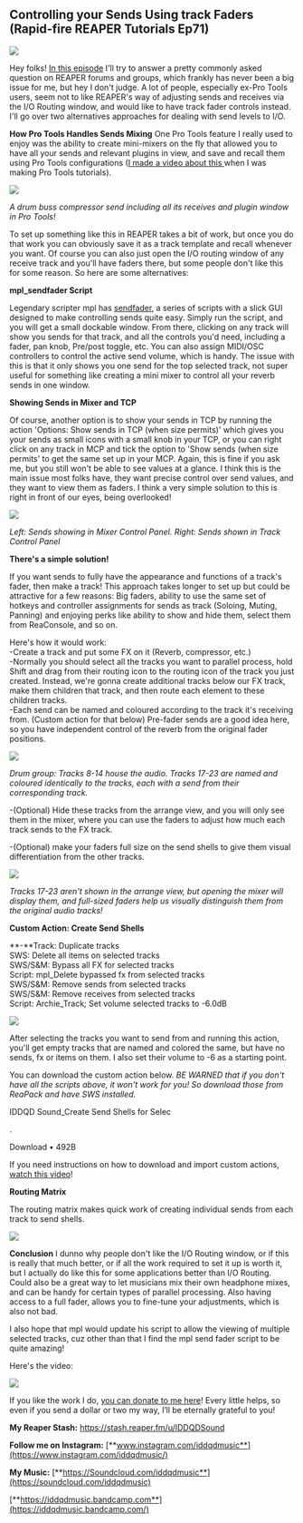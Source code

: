 ## Controlling your Sends Using track Faders (Rapid-fire REAPER Tutorials Ep71)

![](/blog/rfrt/71/28.jpg)

Hey folks! [In this episode](https://youtu.be/g4-fceuW_Zo) I'll try to answer a pretty commonly asked question on REAPER forums and groups, which frankly has never been a big issue for me, but hey I don't judge. A lot of people, especially ex-Pro Tools users, seem not to like REAPER's way of adjusting sends and receives via the I/O Routing window, and would like to have track fader controls instead. I'll go over two alternatives approaches for dealing with send levels to I/O.

**How Pro Tools Handles Sends Mixing**
One Pro Tools feature I really used to enjoy was the ability to create mini-mixers on the fly that allowed you to have all your sends and relevant plugins in view, and save and recall them using Pro Tools configurations ([I made a video about this ](https://www.youtube.com/watch?v=UmAtNS8jC5c)when I was making Pro Tools tutorials).

![](/blog/rfrt/71/29.png)

_A drum buss compressor send including all its receives and plugin window in Pro Tools!_

To set up something like this in REAPER takes a bit of work, but once you do that work you can obviously save it as a track template and recall whenever you want. Of course you can also just open the I/O routing window of any receive track and you'll have faders there, but some people don't like this for some reason. So here are some alternatives:

**mpl_sendfader Script**

Legendary scripter mpl has [sendfader](https://forum.cockos.com/showthread.php?t=187138), a series of scripts with a slick GUI designed to make controlling sends quite easy. Simply run the script, and you will get a small dockable window. From there, clicking on any track will show you sends for that track, and all the controls you'd need, including a fader, pan knob, Pre/post toggle, etc. You can also assign MIDI/OSC controllers to control the active send volume, which is handy. The issue with this is that it only shows you one send for the top selected track, not super useful for something like creating a mini mixer to control all your reverb sends in one window.

**Showing Sends in Mixer and TCP**

Of course, another option is to show your sends in TCP by running the action 'Options: Show sends in TCP (when size permits)' which gives you your sends as small icons with a small knob in your TCP, or you can right click on any track in MCP and tick the option to 'Show sends (when size permits' to get the same set up in your MCP. Again, this is fine if you ask me, but you still won't be able to see values at a glance. I think this is the main issue most folks have, they want precise control over send values, and they want to view them as faders. I think a very simple solution to this is right in front of our eyes, being overlooked!

![](/blog/rfrt/71/30.png)

_Left: Sends showing in Mixer Control Panel. Right: Sends shown in Track Control Panel_

**There's a simple solution!**

If you want sends to fully have the appearance and functions of a track's fader, then make a track! This approach takes longer to set up but could be attractive for a few reasons: Big faders, ability to use the same set of hotkeys and controller assignments for sends as track (Soloing, Muting, Panning) and enjoying perks like ability to show and hide them, select them from ReaConsole, and so on.

Here's how it would work:  
-Create a track and put some FX on it (Reverb, compressor, etc.)  
-Normally you should select all the tracks you want to parallel process, hold Shift and drag from their routing icon to the routing icon of the track you just created. Instead, we're gonna create additional tracks below our FX track, make them children that track, and then route each element to these children tracks.  
-Each send can be named and coloured according to the track it's receiving from. (Custom action for that below) Pre-fader sends are a good idea here, so you have independent control of the reverb from the original fader positions.

![](/blog/rfrt/71/31.png)

_Drum group: Tracks 8-14 house the audio. Tracks 17-23 are named and coloured identically to the tracks, each with a send from their corresponding track._

-(Optional) Hide these tracks from the arrange view, and you will only see them in the mixer, where you can use the faders to adjust how much each track sends to the FX track.

-(Optional) make your faders full size on the send shells to give them visual differentiation from the other tracks.

![](/blog/rfrt/71/32.png)

_Tracks 17-23 aren't shown in the arrange view, but opening the mixer will display them, and full-sized faders help us visually distinguish them from the original audio tracks!_

**Custom Action: Create Send Shells**

**-**Track: Duplicate tracks  
SWS: Delete all items on selected tracks  
SWS/S&M: Bypass all FX for selected tracks  
Script: mpl_Delete bypassed fx from selected tracks  
SWS/S&M: Remove sends from selected tracks  
SWS/S&M: Remove receives from selected tracks  
Script: Archie_Track; Set volume selected tracks to -6.0dB

![](/blog/rfrt/71/33.png)

After selecting the tracks you want to send from and running this action, you'll get empty tracks that are named and colored the same, but have no sends, fx or items on them. I also set their volume to -6 as a starting point.

You can download the custom action below. _BE WARNED that if you don't have all the scripts above, it won't work for you! So download those from ReaPack and have SWS installed._

IDDQD Sound_Create Send Shells for Selec

.

Download • 492B

If you need instructions on how to download and import custom actions, [watch this video](https://www.youtube.com/watch?v=LGkB9EOn3sE)!

**Routing Matrix**

The routing matrix makes quick work of creating individual sends from each track to send shells.

![](/blog/rfrt/71/34.png)

**Conclusion**
I dunno why people don't like the I/O Routing window, or if this is really that much better, or if all the work required to set it up is worth it, but I actually do like this for some applications better than I/O Routing. Could also be a great way to let musicians mix their own headphone mixes, and can be handy for certain types of parallel processing. Also having access to a full fader, allows you to fine-tune your adjustments, which is also not bad.

I also hope that mpl would update his script to allow the viewing of multiple selected tracks, cuz other than that I find the mpl send fader script to be quite amazing!

Here's the video:

<youtube id="g4-fceuW\_Zo"></youtube>

[![](/blog/rfrt/71/8.png)](https://www.buymeacoffee.com/iddqdsound)

If you like the work I do, [you can donate to me here](http://www.buymeacoffee.com/iddqdsound)! Every little helps, so even if you send a dollar or two my way, I’ll be eternally grateful to you!

**My Reaper Stash:** <https://stash.reaper.fm/u/IDDQDSound>

**Follow me on Instagram:** [**www.instagram.com/iddqdmusic**](https://www.instagram.com/iddqdmusic/)

**My Music:** [**https://Soundcloud.com/iddqdmusic**](https://soundcloud.com/iddqdmusic)

[ ](https://soundcloud.com/iddqdmusic) [**https://iddqdmusic.bandcamp.com**](https://iddqdmusic.bandcamp.com/)

